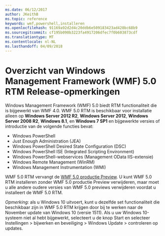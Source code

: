 ```yaml
---
ms.date: 06/12/2017
author: JKeithB
ms.topic: reference
keywords: wmf,powershell,installeren
ms.openlocfilehash: 91169a92d2d4c20ddb6e509183423ad428bc68b9
ms.sourcegitcommit: cf195b090b3223fa4917206dfec7f0b603873cdf
ms.translationtype: MT
ms.contentlocale: nl-NL
ms.lasthandoff: 04/09/2018
---
```

# <a name="windows-management-framework-wmf-50-rtm-release-notes-overview"></a>Overzicht van Windows Management Framework (WMF) 5.0 RTM Release-opmerkingen

Windows Management Framework (WMF) 5.0 biedt RTM functionaliteit die is bijgewerkt van WMF 4.0. WMF 5.0 RTM is beschikbaar voor installatie alleen op **Windows Server 2012 R2**, **Windows Server 2012**, **Windows Server 2008 R2**, **Windows 8.1**, en **Windows 7 SP1** en bijgewerkte versies of introductie van de volgende functies bevat:

- Windows PowerShell
- Just Enough Administration (JEA)
- Windows PowerShell Desired State Configuration (DSC)
- Windows PowerShell ISE (Integrated Scripting Environment)
- Windows PowerShell-webservices (Management OData IIS-extensie)
- Windows Remote Management (WinRM)
- Windows Management Instrumentation (WMI)

WMF 5.0 RTM vervangt de [WMF 5.0 productie Preview](http://blogs.msdn.com/b/powershell/archive/2015/08/31/windows-management-framework-5-0-production-preview-is-now-available.aspx). U kunt WMF 5.0 RTM installeren zonder WMF 5.0 productie Preview verwijderen, maar moet u alle andere oudere versies van WMF 5.0 previews verwijderen voordat u installeert de WMF 5.0 RTM.

*Opmerking:* als u Windows 10 uitvoert, kunt u dezelfde set functionaliteit die beschikbaar zijn in WMF 5.0 RTM krijgen door bij te werken naar de November update van Windows 10 (versie 1511). Als u uw Windows 10-systeem niet al hebt bijgewerkt, selecteert u de knop Start en selecteer Instellingen > bijwerken en beveiliging > Windows Update > controleren op updates.